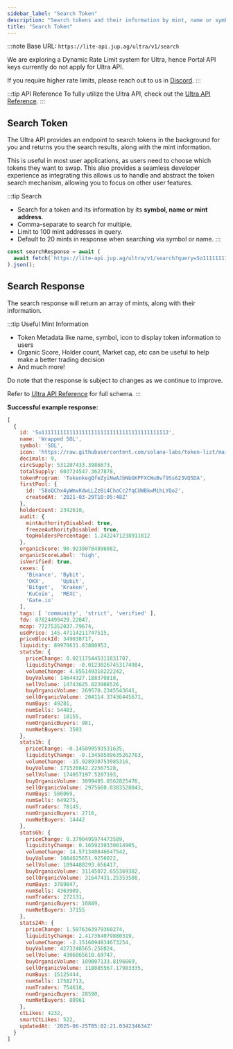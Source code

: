 ```yaml
---
sidebar_label: "Search Token"
description: "Search tokens and their information by mint, name or symbol."
title: "Search Token"
---
```


<head>
    <title>Search Token</title>
    <meta name="twitter:card" content="summary" />
</head>

:::note
Base URL: `https://lite-api.jup.ag/ultra/v1/search`

We are exploring a Dynamic Rate Limit system for Ultra, hence Portal API keys currently do not apply for Ultra API.

If you require higher rate limits, please reach out to us in [Discord](https://discord.gg/jup).
:::

:::tip API Reference
To fully utilize the Ultra API, check out the [Ultra API Reference](/docs/api/ultra-api/search.api.mdx).
:::

## Search Token

The Ultra API provides an endpoint to search tokens in the background for you and returns you the search results, along with the mint information.

This is useful in most user applications, as users need to choose which tokens they want to swap. This also provides a seamless developer experience as integrating this allows us to handle and abstract the token search mechanism, allowing you to focus on other user features.

:::tip Search 
- Search for a token and its information by its **symbol, name or mint address**.
- Comma-separate to search for multiple.
- Limit to 100 mint addresses in query.
- Default to 20 mints in response when searching via symbol or name.
:::

```jsx
const searchResponse = await (
  await fetch(`https://lite-api.jup.ag/ultra/v1/search?query=So11111111111111111111111111111111111111112`)
).json();
```

## Search Response

The search response will return an array of mints, along with their information.

:::tip Useful Mint Information
- Token Metadata like name, symbol, icon to display token information to users
- Organic Score, Holder count, Market cap, etc can be useful to help make a better trading decision
- And much more!

Do note that the response is subject to changes as we continue to improve.

Refer to [Ultra API Reference](/docs/api/ultra-api/search) for full schema.
:::

**Successful example response:**

```jsx
[
  {
    id: 'So11111111111111111111111111111111111111112',
    name: 'Wrapped SOL',
    symbol: 'SOL',
    icon: 'https://raw.githubusercontent.com/solana-labs/token-list/main/assets/mainnet/So11111111111111111111111111111111111111112/logo.png',
    decimals: 9,
    circSupply: 531207433.3986673,
    totalSupply: 603724547.3627878,
    tokenProgram: 'TokenkegQfeZyiNwAJbNbGKPFXCWuBvf9Ss623VQ5DA',
    firstPool: {
      id: '58oQChx4yWmvKdwLLZzBi4ChoCc2fqCUWBkwMihLYQo2',
      createdAt: '2021-03-29T10:05:48Z'
    },
    holderCount: 2342610,
    audit: {
      mintAuthorityDisabled: true,
      freezeAuthorityDisabled: true,
      topHoldersPercentage: 1.2422471238911812
    },
    organicScore: 98.92390784896082,
    organicScoreLabel: 'high',
    isVerified: true,
    cexes: [
      'Binance', 'Bybit',
      'OKX',     'Upbit',
      'Bitget',  'Kraken',
      'KuCoin',  'MEXC',
      'Gate.io'
    ],
    tags: [ 'community', 'strict', 'verified' ],
    fdv: 87824499429.22047,
    mcap: 77275352037.79674,
    usdPrice: 145.47114211747515,
    priceBlockId: 349038717,
    liquidity: 89970631.83880953,
    stats5m: {
      priceChange: 0.021175445311831707,
      liquidityChange: -0.01230267453174984,
      volumeChange: 4.855149318222242,
      buyVolume: 14644327.188370818,
      sellVolume: 14743625.023908526,
      buyOrganicVolume: 269570.2345543641,
      sellOrganicVolume: 204114.37436445671,
      numBuys: 49281,
      numSells: 54483,
      numTraders: 18155,
      numOrganicBuyers: 981,
      numNetBuyers: 3503
    },
    stats1h: {
      priceChange: -0.145099593531635,
      liquidityChange: -0.13450589635262783,
      volumeChange: -15.928930753985316,
      buyVolume: 171520842.22567528,
      sellVolume: 174057197.5207193,
      buyOrganicVolume: 3099405.8562825476,
      sellOrganicVolume: 2975660.0383528043,
      numBuys: 586069,
      numSells: 649275,
      numTraders: 78145,
      numOrganicBuyers: 2716,
      numNetBuyers: 14442
    },
    stats6h: {
      priceChange: 0.3790495974473589,
      liquidityChange: 0.1659230330014905,
      volumeChange: 14.571340846647542,
      buyVolume: 1084625651.9256022,
      sellVolume: 1094488293.656417,
      buyOrganicVolume: 31145072.655369382,
      sellOrganicVolume: 31647431.25353508,
      numBuys: 3789847,
      numSells: 4363909,
      numTraders: 272131,
      numOrganicBuyers: 10849,
      numNetBuyers: 37155
    },
    stats24h: {
      priceChange: 1.5076363979360274,
      liquidityChange: 2.417364079880319,
      volumeChange: -2.1516094834673254,
      buyVolume: 4273248565.256824,
      sellVolume: 4306065610.69747,
      buyOrganicVolume: 109007133.8196669,
      sellOrganicVolume: 118085567.17983335,
      numBuys: 15125444,
      numSells: 17582713,
      numTraders: 754618,
      numOrganicBuyers: 28590,
      numNetBuyers: 80961
    },
    ctLikes: 4232,
    smartCtLikes: 522,
    updatedAt: '2025-06-25T05:02:21.034234634Z'
  }
]
```